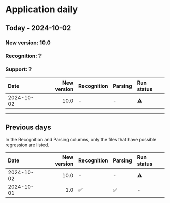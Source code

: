 # Application daily
## Today - 2024-10-02

### New version: 10.0
### Recognition: ❔
### Support: ❔

| Date       |   New version | Recognition   | Parsing   | Run status   |
|:-----------|--------------:|:--------------|:----------|:-------------|
| 2024-10-02 |          10.0 | -             | -         | ⚠️           |

__________

## Previous days

In the Recognition and Parsing columns, only the files that have possible regression are listed.

| Date       |   New version | Recognition   | Parsing   | Run status   |
|:-----------|--------------:|:--------------|:----------|:-------------|
| 2024-10-02 |          10.0 | -             | -         | ⚠️           |
| 2024-10-01 |           1.0 | ✅             | ✅         | -            |
